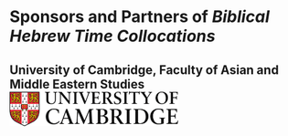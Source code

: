 # Sponsors and Partners of *Biblical Hebrew Time Collocations*

## University of Cambridge, Faculty of Asian and Middle Eastern Studies <img src="images/CambridgeU_color.jpg" width="295.25" height="61.375"> 
